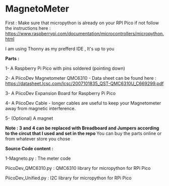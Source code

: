 # MagnetoMeter
First : Make sure that micropython is already on your RPI Pico if not follow the instructions here : https://www.raspberrypi.com/documentation/microcontrollers/micropython.html

I am using Thonny as my prefferd IDE , It's up to you 

 <strong>Parts :  </strong>
 
1- A Raspberry Pi Pico with pins soldered (pointing down)

2- A PiicoDev Magnetometer QMC6310 - Data sheet can be found here : https://datasheet.lcsc.com/lcsc/2007101835_QST-QMC6310U_C669299.pdf

3- A PiicoDev Expansion Board for Raspberry Pi Pico 

4- A PiicoDev Cable - longer cables are useful to keep your Magnetometer away from magnetic interference.

5- (Optional) A magnet

 <strong> Note : 3 and 4 can be replaced with Breadboard and Jumpers according to the circut that I used and set in the repo   </strong>
You can buy the parts online or from whatever store you chose

 <strong> Source Code content :  </strong>

1-Magneto.py  : The meter code 

PiicoDev_QMC6310.py   : QMC6310 library for micropython for RPi Pico

PiicoDev_Unified.py   : I2C library for micropython for RPi Pico
